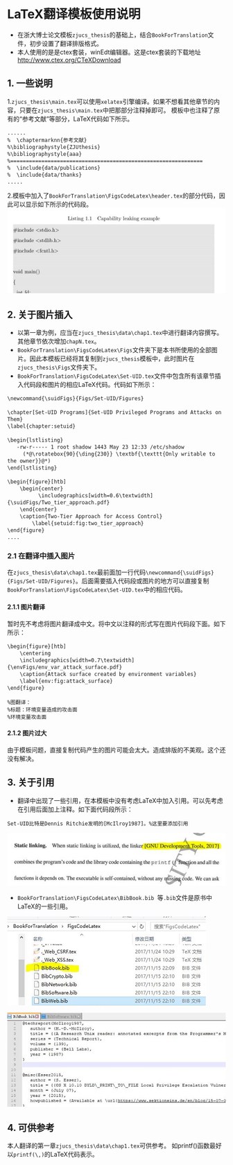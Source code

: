 # LaTeX翻译模板使用说明
* 在浙大博士论文模板```zjucs_thesis```的基础上，结合```BookForTranslation```文件，初步设置了翻译排版格式。 
* 本人使用的是是ctex套装，winEdt编辑器。这是ctex套装的下载地址 http://www.ctex.org/CTeXDownload
## 1. 一些说明
1.```zjucs_thesis\main.tex```可以使用```xelatex```引擎编译。如果不想看其他章节的内容，只要在```zjucs_thesis\main.tex```中把那部分注释掉即可。
模板中也注释了原有的“参考文献”等部分，LaTeX代码如下所示。
```
......
%  \chaptermarknn{参考文献}
%\bibliographystyle{ZJUthesis}
%\bibliographystyle{aaa}
%==============================================================
%  \include{data/publications}
%  \include{data/thanks} 
.....
```

2.模板中加入了```BookForTranslation\FigsCodeLatex\header.tex```的部分代码，因此可以显示如下所示的代码段。
![](picture/listing.JPG)

## 2. 关于图片插入
* 以第一章为例，应当在```zjucs_thesis\data\chap1.tex```中进行翻译内容撰写。其他章节依次增加```chapN.tex```。
* ```BookForTranslation\FigsCodeLatex\Figs```文件夹下是本书所使用的全部图片。因此本模板已经将其复制到```zjucs_thesis```模板中，此时图片在```zjucs_thesis\Figs```文件夹下。
* ```BookForTranslation\FigsCodeLatex\Set-UID.tex```文件中包含所有该章节插入代码段和图片的相应LaTeX代码。代码如下所示：

```
\newcommand{\suidFigs}{Figs/Set-UID/Figures}

\chapter[Set-UID Programs]{Set-UID Privileged Programs and Attacks on Them}
\label{chapter:setuid}

\begin{lstlisting}
   -rw-r----- 1 root shadow 1443 May 23 12:33 /etc/shadow
     (*@\rotatebox{90}{\ding{230}} \textbf{\texttt{Only writable to the owner}}@*)
\end{lstlisting}

\begin{figure}[htb]
	\begin{center}
          \includegraphics[width=0.6\textwidth]{\suidFigs/Two_tier_approach.pdf}
	\end{center}
	\caption{Two-Tier Approach for Access Control}
        \label{setuid:fig:two_tier_approach}
\end{figure}
....
```
### 2.1 在翻译中插入图片
在```zjucs_thesis\data\chap1.tex```最前面加一行代码```\newcommand{\suidFigs}{Figs/Set-UID/Figures}```。后面需要插入代码段或图片的地方可以直接复制```BookForTranslation\FigsCodeLatex\Set-UID.tex```中的相应代码。
#### 2.1.1 图片翻译
暂时先不考虑将图片翻译成中文。将中文以注释的形式写在图片代码段下面。如下所示：
```
\begin{figure}[htb]
	\centering
	\includegraphics[width=0.7\textwidth]{\envFigs/env_var_attack_surface.pdf}
	\caption{Attack surface created by environment variables}
	\label{env:fig:attack_surface}
\end{figure}

%图翻译：
%标题：环境变量造成的攻击面
%环境变量攻击面
```
#### 2.1.2 图片过大
由于模板问题，直接复制代码产生的图片可能会太大。造成排版的不美观。这个还没有解决。
## 3. 关于引用
* 翻译中出现了一些引用，在本模板中没有考虑LaTeX中加入引用。可以先考虑在引用后面加上注释。如下面代码段所示：
```
Set-UID比特是Dennis Ritchie发明的[McIlroy1987]。%这里要添加引用
```

![](picture/reference.JPG)

* ```BookForTranslation\FigsCodeLatex\BibBook.bib ```等```.bib```文件是原书中LaTeX的一些引用。

![](picture/reference2.JPG)


![](picture/reference3.JPG)

## 4. 可供参考
本人翻译的第一章```zjucs_thesis\data\chap1.tex```可供参考。
如printf()函数最好以```printf(\,)```的LaTeX代码表示。

